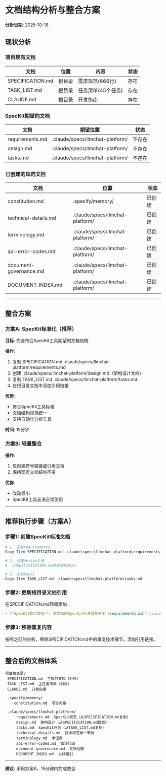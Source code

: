 ﻿# 文档结构分析与整合方案

**分析日期**: 2025-10-16

##  现状分析

### 项目现有文档

| 文档 | 位置 | 内容 | 状态 |
|------|------|------|------|
| SPECIFICATION.md | 根目录 | 需求规范(666行) |  存在 |
| TASK_LIST.md | 根目录 | 任务清单(45个任务) |  存在 |
| CLAUDE.md | 根目录 | 开发指南 |  存在 |

### SpecKit期望的文档

| 文档 | 期望位置 | 状态 |
|------|---------|------|
| requirements.md | .claude/specs/llmchat-platform/ |  不存在 |
| design.md | .claude/specs/llmchat-platform/ |  不存在 |
| tasks.md | .claude/specs/llmchat-platform/ |  不存在 |

### 已创建的规范文档

| 文档 | 位置 | 状态 |
|------|------|------|
| constitution.md | .specify/memory/ |  已创建 |
| technical-details.md | .claude/specs/llmchat-platform/ |  已创建 |
| terminology.md | .claude/specs/llmchat-platform/ |  已创建 |
| api-error-codes.md | .claude/specs/llmchat-platform/ |  已创建 |
| document-governance.md | .claude/specs/llmchat-platform/ |  已创建 |
| DOCUMENT_INDEX.md | .claude/specs/llmchat-platform/ |  已创建 |

---

##  整合方案

### 方案A: SpecKit标准化（推荐）

**目标**: 完全符合SpecKit工具期望的文档结构

**操作**:
1. 复制 SPECIFICATION.md  .claude/specs/llmchat-platform/requirements.md
2. 创建 .claude/specs/llmchat-platform/design.md（架构设计文档）
3. 复制 TASK_LIST.md  .claude/specs/llmchat-platform/tasks.md
4. 在根目录文档中添加引用链接

**优势**:
-  符合SpecKit工具标准
-  文档结构规范统一
-  支持自动化分析工具

**时间**: 15分钟

### 方案B: 轻量整合

**操作**:
1. 仅创建符号链接或引用文档
2. 保持现有文档结构不变

**优势**:
-  改动最小
-  SpecKit工具无法正常使用

---

##  推荐执行步骤（方案A）

### 步骤1: 创建SpecKit标准文档

```powershell
# 1. 复制requirements
Copy-Item SPECIFICATION.md .claude\specs\llmchat-platform\requirements.md

# 2. 创建design文档
# （从SPECIFICATION.md提取架构部分）

# 3. 复制tasks
Copy-Item TASK_LIST.md .claude\specs\llmchat-platform\tasks.md
```

### 步骤2: 更新根目录文档引用

在SPECIFICATION.md顶部添加：
```markdown
> **SpecKit规范文档**: 本文档的SpecKit标准版本位于 [requirements.md](.claude/specs/llmchat-platform/requirements.md)
```

### 步骤3: 移除重复内容

按照之前的分析，移除SPECIFICATION.md中的重复技术细节，添加引用链接。

---

##  整合后的文档体系

```
项目根目录/
 SPECIFICATION.md  主规范文档（对外）
 TASK_LIST.md  主任务清单（对外）
 CLAUDE.md  开发指南

 .specify/memory/
    constitution.md  项目宪章

 .claude/specs/llmchat-platform/
     requirements.md  SpecKit规范（从SPECIFICATION.md复制）
     design.md  架构设计（从SPECIFICATION.md提取）
     tasks.md  SpecKit任务（从TASK_LIST.md复制）
     technical-details.md  技术规范单一来源
     terminology.md  术语表
     api-error-codes.md  错误代码
     document-governance.md  文档治理
     DOCUMENT_INDEX.md  文档索引
```

---

**建议**: 采用方案A，15分钟内完成整合

